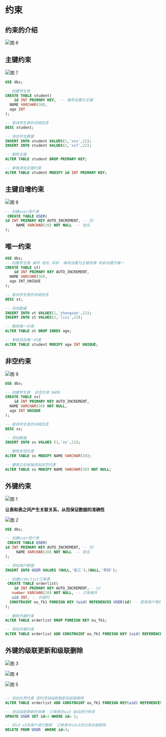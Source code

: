 # 约束

## 约束的介绍

![图 6](../../images/c946117d7a4527a639e1551274f93674774ea5d81d80bacec75199de039b434e.png)  

## 主键约束

![图 7](../../images/96beed1fc6d47662e5ec5bb371eeffb4bfdb64a32085aaff6f58b0c159941dbd.png)  

```sql
USE dbs;

-- 创建学生表
CREATE TABLE student(
	id INT PRIMARY KEY,  -- 编号设置为主键
  NAME VARCHAR(30),
  age INT
);

-- 查询学生表的详细信息
DESC student;

-- 添加学生数据
INSERT INTO student VALUES(1,'xxx',21);
INSERT INTO student VALUES(2,'xxf',22);

-- 删除主键
ALTER TABLE student DROP PRIMARY KEY;

-- 单独添加主键约束
ALTER TABLE student MODIFY id INT PRIMARY KEY;
```

## 主键自增约束

![图 8](../../images/1bd135f86efa474397b4d147f14f80e714e8b6be028fc6ab8493845044fe7b44.png)  

```sql
-- 创建user用户表
 CREATE TABLE USER(
id INT PRIMARY KEY AUTO_INCREMENT, -- ID
     NAME VARCHAR(20) NOT NULL  -- 姓名
);
```

## 唯一约束

```sql
USE dbs;
-- 创建学生表 编号 姓名 年龄  编号设置为主键自增 年龄设置为唯一
CREATE TABLE st(
	id INT PRIMARY KEY AUTO_INCREMENT,
  NAME VARCHAR(30),
  age INT_UNIQUE
);

-- 查询学生表的详细信息
DESC st;

-- 添加数据
INSERT INTO st VALUES(1,'zhangsan',21);
INSERT INTO st VALUES(2,'lisi',22);

-- 删除唯一约束
ALTER TABLE st DROP INDEX age;

-- 单独添加唯一约束
ALTER TABLE student MODIFY age INT UNIQUE;

```

## 非空约束

![图 9](../../images/36962a2c3bd6e1a0ee57c3250b2db01b6bcb6da1801474e4b5b83dad6b213315.png)  

```sql
USE dbs;

-- 创建学生表  非空约束 NAME
CREATE TABLE ss(
	id INT PRIMARY KEY AUTO_INCREMENT,
  NAME VARCHAR(30) NOT NULL,
  age INT UNIQUE
);

-- 查询学生表的详细信息
DESC ss;

-- 添加数据
INSERT INTO ss VALUES (1,'xx',21);

-- 删除非空约束
ALTER TABLE ss MODIFY NAME VARCHAR(30);

-- 建表之后单独添加非空约束
ALTER TABLE ss MODIFY NAME VARCHAR(30) NOT NULL;

```

## 外键约束

![图 1](../../images/46a57d71541cd0aded54710e8dcb0dc77cec1dba423fc742297bcd6953047a72.png)  

**让表和表之间产生关联关系，从而保证数据的准确性**

![图 2](../../images/c0ff0cb245831f758c61778f74cafecbc7673a28a15f47228a949314be456e07.png)  

```sql
USE dbs;

-- 创建user用户表
 CREATE TABLE USER(
id INT PRIMARY KEY AUTO_INCREMENT, -- ID
     NAME VARCHAR(20) NOT NULL  -- 姓名
);

-- 添加用户数据
INSERT INTO USER VALUES (NULL,'张三'),(NULL,'李四');

-- 创建orderlist订单表
 CREATE TABLE orderlist(
	id INT PRIMARY KEY AUTO_INCREMENT,-- id
   number VARCHAR(20) NOT NULL, -- 订单编号
   uid INT, -- 外键列
  CONSTRAINT ou_fk1 FOREIGN KEY (uid) REFERENCES USER(id) -- 使用用户表的id作为外键
);
 
-- 删除外键约束
ALTER TABLE orderlist DROP FOREIGN KEY ou_fk1;

-- 添加外键约束
ALTER TABLE orderlist ADD CONSTRAINT ou_fk1 FOREIGN KEY (uid) REFERENCES USER(id);

```

## 外键的级联更新和级联删除

![图 3](../../images/c17d8df378c41bbd2635ae55a98e93271ca20805eb6c31d4a647f32dc1b53408.png)  

![图 4](../../images/54e4431a5be0486d055b8e682313ce930df0dbbcf67c7deff288fd57aa91d2a0.png)  

![图 5](../../images/127d950f1ac0ae09848a99f79fc872cb6857a84b0661d6a344335d60825eb55e.png)  

```sql

-- 添加外界约束 同时添加级联更新和级联删除
ALTER TABLE orderlist ADD CONSTRAINT ou_fk1 FOREIGN KEY(uid) REFERENCES USER(id) ON UPDATE CASCADE ON DELETE CASCADE;

-- 测试级联更新的效果  订单表的uid 自动进行修改
UPDATE USER SET id=3 WHERE id= 2;

-- 将id =3的用户进行删除  订单表中id=3的记录也被删除
DELETE FROM USER  WHERE id=3;
 

```



